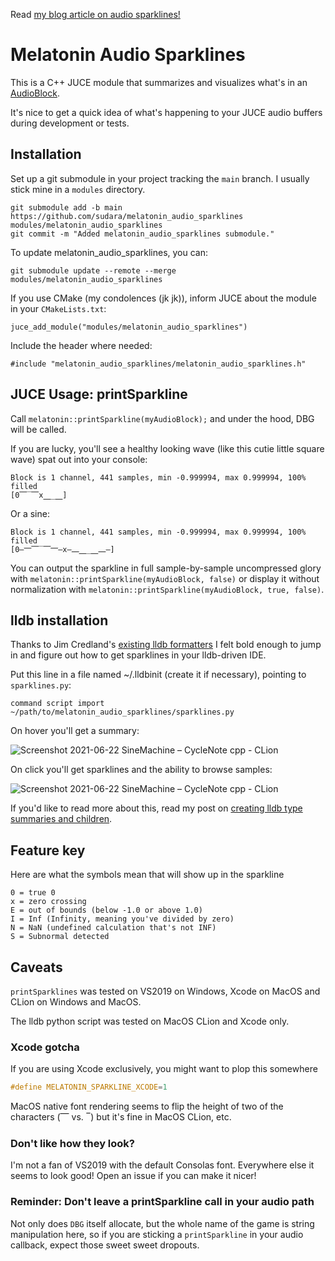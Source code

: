 Read [my blog article on audio sparklines!](https://melatonin.dev/blog/audio-sparklines/)

# Melatonin Audio Sparklines

This is a C++ JUCE module that summarizes and visualizes what's in an [AudioBlock](https://docs.juce.com/master/classdsp_1_1AudioBlock.html).

It's nice to get a quick idea of what's happening to your JUCE audio buffers during development or tests.

## Installation 

Set up a git submodule in your project tracking the `main` branch. I usually stick mine in a `modules` directory.

```git
git submodule add -b main https://github.com/sudara/melatonin_audio_sparklines modules/melatonin_audio_sparklines
git commit -m "Added melatonin_audio_sparklines submodule."
```

To update melatonin_audio_sparklines, you can:
```git
git submodule update --remote --merge modules/melatonin_audio_sparklines
```

If you use CMake (my condolences (jk jk)), inform JUCE about the module in your `CMakeLists.txt`:
```
juce_add_module("modules/melatonin_audio_sparklines")
```

Include the header where needed:

```
#include "melatonin_audio_sparklines/melatonin_audio_sparklines.h"

```

## JUCE Usage: printSparkline

Call `melatonin::printSparkline(myAudioBlock);` and under the hood, DBG will be called. 

If you are lucky, you'll see a healthy looking wave (like this cutie little square wave) spat out into your console:

```
Block is 1 channel, 441 samples, min -0.999994, max 0.999994, 100% filled
[0⎺‾⎺x⎽_⎽]
```

Or a sine: 

```
Block is 1 channel, 441 samples, min -0.999994, max 0.999994, 100% filled
[0—⎻⎺‾⎺⎻—x—⎼⎽_⎽⎼—]
```

You can output the sparkline in full sample-by-sample uncompressed glory with `melatonin::printSparkline(myAudioBlock, false)` or display it without normalization with `melatonin::printSparkline(myAudioBlock, true, false)`.


## lldb installation

Thanks to Jim Credland's [existing lldb formatters](https://github.com/jcredland/juce-toys/blob/master/juce_lldb_xcode.py) I felt bold enough to jump in and figure out how to get sparklines in your lldb-driven IDE.

Put this line in a file named ~/.lldbinit (create it if necessary), pointing to `sparklines.py`:

```
command script import ~/path/to/melatonin_audio_sparklines/sparklines.py
```

On hover you'll get a summary:

![Screenshot 2021-06-22 SineMachine – CycleNote cpp - CLion](https://user-images.githubusercontent.com/472/122944838-6e992a80-d378-11eb-8f87-e7e858da6703.jpg)

On click you'll get sparklines and the ability to browse samples:

![Screenshot 2021-06-22 SineMachine – CycleNote cpp - CLion](https://user-images.githubusercontent.com/472/122945885-2fb7a480-d379-11eb-90c4-2ebe10af1775.jpg)

If you'd like to read more about this, read my post on [creating lldb type summaries and children](https://melatonin.dev/blog/how-to-create-lldb-type-summaries-and-synthetic-children-for-your-custom-types/).

## Feature key

Here are what the symbols mean that will show up in the sparkline

```
0 = true 0
x = zero crossing
E = out of bounds (below -1.0 or above 1.0)
I = Inf (Infinity, meaning you've divided by zero)
N = NaN (undefined calculation that's not INF)
S = Subnormal detected
```

## Caveats

`printSparklines` was tested on VS2019 on Windows, Xcode on MacOS and CLion on Windows and MacOS.

The lldb python script was tested on MacOS CLion and Xcode only.

### Xcode gotcha

If you are using Xcode exclusively, you might want to plop this somewhere

```cpp
#define MELATONIN_SPARKLINE_XCODE=1
```

MacOS native font rendering seems to flip the height of two of the characters (⎺ vs. ‾) but it's fine in MacOS CLion, etc. 

### Don't like how they look?

I'm not a fan of VS2019 with the default Consolas font. Everywhere else it seems to look good! Open an issue if you can make it nicer!

### Reminder: Don't leave a printSparkline call in your audio path

Not only does `DBG` itself allocate, but the whole name of the game is string manipulation here, so if you are sticking a `printSparkline` in your audio callback, expect those sweet sweet dropouts.
